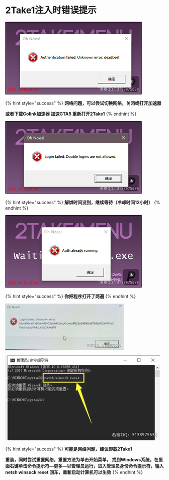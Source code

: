 # 2Take1注入时错误提示

![](<../../.gitbook/assets/image (10) (1).png>)

{% hint style="success" %}
**网络问题，可以尝试切换网络，关闭或打开加速器**

**或者下载Golink加速器 加速GTA5 重新打开2Take1**
{% endhint %}



![](<../../.gitbook/assets/image (17) (1).png>)

{% hint style="success" %}
**解绑时间没到，继续等待（冷却时间12小时）**
{% endhint %}



![](<../../.gitbook/assets/image (58) (1).png>)

{% hint style="success" %}
**你把程序打开了两遍**
{% endhint %}



![](<../../.gitbook/assets/image (55) (1).png>)

![](<../../.gitbook/assets/image (44) (1) (1).png>)

{% hint style="success" %}
**可能是网络问题，建议卸载2Take1**

**重装，同时尝试重置网络，重置方法为单击开始菜单， 找到Windows系统，在里面右键单击命令提示符—更多—以管理员运行，进入管理员身份命令提示符，输入netsh winsock reset 回车，重新启动计算机可以生效**
{% endhint %}
